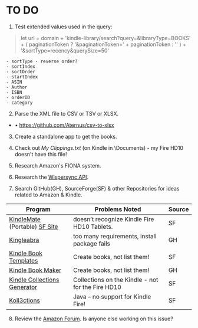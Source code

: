 # TO DO

1. Test extended values used in the query:  
  >  let url = domain + 'kindle-library/search?query=&libraryType=BOOKS' + ( paginationToken ? '&paginationToken=' + paginationToken : '' ) + '&sortType=recency&querySize=50'  <br>  

    - sortType - reverse order?  
    - sortIndex  
    - sortOrder  
    - startIndex  
    - ASIN  
    - Author 
    - ISBN  
    - orderID
    - category

2. Parse the XML file to CSV or TSV or XLSX.  
  - •	https://github.com/Aternus/csv-to-xlsx 

3. Create a standalone app to get the books.  

4. Check out *My Clippings.txt* (on Kindle in <Drive>\Documents) - my Fire HD10 doesn't have this file!  

5. Research Amazon's FIONA system.  

6. Research the [Wispersync API](https://lolsborn.com/2010/10/11/read-sync/).  

7. Search GitHub(GH), SourceForge(SF) & other Repositories for ideas related to Amazon & Kindle.

| Program | Problems Noted | Source |  
| -------------- | ---------------- | -------------- |  
| [KindleMate](https://kmate.me/) (Portable) [SF Site](https://sourceforge.net/projects/kmate/) | doesn’t recognize Kindle Fire HD10 Tablets. | SF |   
| [Kingleabra](https://github.com/richardpeng/Kindelabra) | too many requirements, install package fails | GH | 
| [Kindle Book Templates](https://sourceforge.net/projects/html-template-amazon-kindle/) | Create books, not list them! | SF |  
| [Kindle Book Maker](https://github.com/barretlee/kindleBookMaker) | Create books, not list them! | GH |  
| [Kindle Collections Generator](https://sourceforge.net/projects/kindle-coll-gen/) | Collections on the Kindle - not for the Fire HD10 | SF |  
| [Koll3ctions](https://sourceforge.net/projects/koll3ctions/) | Java – no support for Kindle Fire! | SF |

8. Review the [Amazon Forum](https://www.amazonforum.com/). Is anyone else working on this issue?

